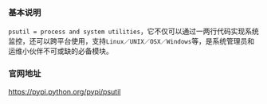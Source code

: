 ### 基本说明

`psutil = process and system utilities`，它不仅可以通过一两行代码实现系统监控，还可以跨平台使用，支持`Linux／UNIX／OSX／Windows`等，是系统管理员和运维小伙伴不可或缺的必备模块。

### 官网地址

https://pypi.python.org/pypi/psutil